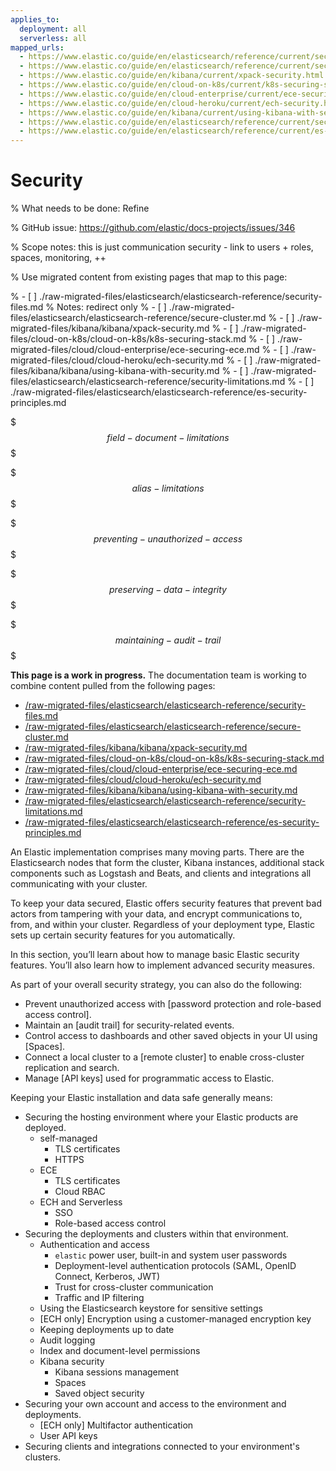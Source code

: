 ```yaml
---
applies_to:
  deployment: all
  serverless: all
mapped_urls:
  - https://www.elastic.co/guide/en/elasticsearch/reference/current/security-files.html
  - https://www.elastic.co/guide/en/elasticsearch/reference/current/secure-cluster.html
  - https://www.elastic.co/guide/en/kibana/current/xpack-security.html
  - https://www.elastic.co/guide/en/cloud-on-k8s/current/k8s-securing-stack.html
  - https://www.elastic.co/guide/en/cloud-enterprise/current/ece-securing-ece.html
  - https://www.elastic.co/guide/en/cloud-heroku/current/ech-security.html
  - https://www.elastic.co/guide/en/kibana/current/using-kibana-with-security.html
  - https://www.elastic.co/guide/en/elasticsearch/reference/current/security-limitations.html
  - https://www.elastic.co/guide/en/elasticsearch/reference/current/es-security-principles.html
---
```


# Security

% What needs to be done: Refine

% GitHub issue: https://github.com/elastic/docs-projects/issues/346

% Scope notes: this is just communication security - link to users + roles, spaces, monitoring, ++

% Use migrated content from existing pages that map to this page:

% - [ ] ./raw-migrated-files/elasticsearch/elasticsearch-reference/security-files.md
%      Notes: redirect only
% - [ ] ./raw-migrated-files/elasticsearch/elasticsearch-reference/secure-cluster.md
% - [ ] ./raw-migrated-files/kibana/kibana/xpack-security.md
% - [ ] ./raw-migrated-files/cloud-on-k8s/cloud-on-k8s/k8s-securing-stack.md
% - [ ] ./raw-migrated-files/cloud/cloud-enterprise/ece-securing-ece.md
% - [ ] ./raw-migrated-files/cloud/cloud-heroku/ech-security.md
% - [ ] ./raw-migrated-files/kibana/kibana/using-kibana-with-security.md
% - [ ] ./raw-migrated-files/elasticsearch/elasticsearch-reference/security-limitations.md
% - [ ] ./raw-migrated-files/elasticsearch/elasticsearch-reference/es-security-principles.md

$$$field-document-limitations$$$

$$$alias-limitations$$$

$$$preventing-unauthorized-access$$$

$$$preserving-data-integrity$$$

$$$maintaining-audit-trail$$$

**This page is a work in progress.** The documentation team is working to combine content pulled from the following pages:

* [/raw-migrated-files/elasticsearch/elasticsearch-reference/security-files.md](/raw-migrated-files/elasticsearch/elasticsearch-reference/security-files.md)
* [/raw-migrated-files/elasticsearch/elasticsearch-reference/secure-cluster.md](/raw-migrated-files/elasticsearch/elasticsearch-reference/secure-cluster.md)
* [/raw-migrated-files/kibana/kibana/xpack-security.md](/raw-migrated-files/kibana/kibana/xpack-security.md)
* [/raw-migrated-files/cloud-on-k8s/cloud-on-k8s/k8s-securing-stack.md](/raw-migrated-files/cloud-on-k8s/cloud-on-k8s/k8s-securing-stack.md)
* [/raw-migrated-files/cloud/cloud-enterprise/ece-securing-ece.md](/raw-migrated-files/cloud/cloud-enterprise/ece-securing-ece.md)
* [/raw-migrated-files/cloud/cloud-heroku/ech-security.md](/raw-migrated-files/cloud/cloud-heroku/ech-security.md)
* [/raw-migrated-files/kibana/kibana/using-kibana-with-security.md](/raw-migrated-files/kibana/kibana/using-kibana-with-security.md)
* [/raw-migrated-files/elasticsearch/elasticsearch-reference/security-limitations.md](/raw-migrated-files/elasticsearch/elasticsearch-reference/security-limitations.md)
* [/raw-migrated-files/elasticsearch/elasticsearch-reference/es-security-principles.md](/raw-migrated-files/elasticsearch/elasticsearch-reference/es-security-principles.md)

An Elastic implementation comprises many moving parts. There are the Elasticsearch nodes that form the cluster, Kibana instances, additional stack components such as Logstash and Beats, and clients and integrations all communicating with your cluster.

To keep your data secured, Elastic offers security features that prevent bad actors from tampering with your data, and encrypt communications to, from, and within your cluster. Regardless of your deployment type, Elastic sets up certain security features for you automatically.

In this section, you’ll learn about how to manage basic Elastic security features. You’ll also learn how to implement advanced security measures.

As part of your overall security strategy, you can also do the following:

- Prevent unauthorized access with [password protection and role-based access control].
- Maintain an [audit trail] for security-related events.
- Control access to dashboards and other saved objects in your UI using [Spaces].
- Connect a local cluster to a [remote cluster] to enable cross-cluster replication and search.
- Manage [API keys] used for programmatic access to Elastic.



Keeping your Elastic installation and data safe generally means:

- Securing the hosting environment where your Elastic products are deployed.
  - self-managed
    - TLS certificates
    - HTTPS 
  - ECE
    - TLS certificates
    - Cloud RBAC
  - ECH and Serverless
    - SSO
    - Role-based access control
- Securing the deployments and clusters within that environment.
  - Authentication and access
    - `elastic` power user, built-in and system user passwords
    - Deployment-level authentication protocols (SAML, OpenID Connect, Kerberos, JWT)
    - Trust for cross-cluster communication
    - Traffic and IP filtering
  - Using the Elasticsearch keystore for sensitive settings
  - [ECH only] Encryption using a customer-managed encryption key
  - Keeping deployments up to date
  - Audit logging
  - Index and document-level permissions
  - Kibana security
    - Kibana sessions management
    - Spaces
    - Saved object security
- Securing your own account and access to the environment and deployments.
  - [ECH only] Multifactor authentication
  - User API keys
- Securing clients and integrations connected to your environment's clusters.


